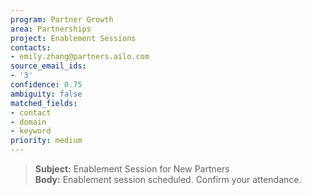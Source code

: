 ```yaml
---
program: Partner Growth
area: Partnerships
project: Enablement Sessions
contacts:
- emily.zhang@partners.ailo.com
source_email_ids:
- '3'
confidence: 0.75
ambiguity: false
matched_fields:
- contact
- domain
- keyword
priority: medium
---
```

> **Subject:** Enablement Session for New Partners  
> **Body:** Enablement session scheduled. Confirm your attendance.
